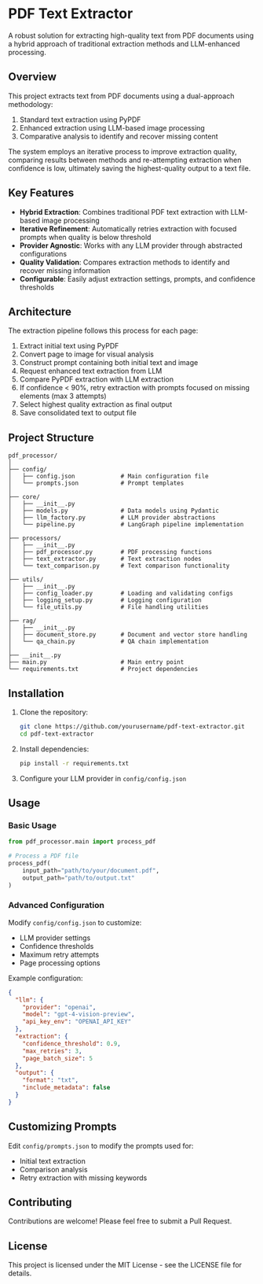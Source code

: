 # PDF Text Extractor

A robust solution for extracting high-quality text from PDF documents using a hybrid approach of traditional extraction methods and LLM-enhanced processing.

## Overview

This project extracts text from PDF documents using a dual-approach methodology:
1. Standard text extraction using PyPDF
2. Enhanced extraction using LLM-based image processing
3. Comparative analysis to identify and recover missing content

The system employs an iterative process to improve extraction quality, comparing results between methods and re-attempting extraction when confidence is low, ultimately saving the highest-quality output to a text file.

## Key Features

- **Hybrid Extraction**: Combines traditional PDF text extraction with LLM-based image processing
- **Iterative Refinement**: Automatically retries extraction with focused prompts when quality is below threshold
- **Provider Agnostic**: Works with any LLM provider through abstracted configurations
- **Quality Validation**: Compares extraction methods to identify and recover missing information
- **Configurable**: Easily adjust extraction settings, prompts, and confidence thresholds

## Architecture

The extraction pipeline follows this process for each page:
1. Extract initial text using PyPDF
2. Convert page to image for visual analysis
3. Construct prompt containing both initial text and image
4. Request enhanced text extraction from LLM
5. Compare PyPDF extraction with LLM extraction
6. If confidence < 90%, retry extraction with prompts focused on missing elements (max 3 attempts)
7. Select highest quality extraction as final output
8. Save consolidated text to output file

## Project Structure

```
pdf_processor/
│
├── config/
│   ├── config.json             # Main configuration file
│   └── prompts.json            # Prompt templates
│
├── core/
│   ├── __init__.py
│   ├── models.py               # Data models using Pydantic
│   ├── llm_factory.py          # LLM provider abstractions
│   └── pipeline.py             # LangGraph pipeline implementation
│
├── processors/
│   ├── __init__.py
│   ├── pdf_processor.py        # PDF processing functions
│   ├── text_extractor.py       # Text extraction nodes
│   └── text_comparison.py      # Text comparison functionality
│
├── utils/
│   ├── __init__.py
│   ├── config_loader.py        # Loading and validating configs
│   ├── logging_setup.py        # Logging configuration
│   └── file_utils.py           # File handling utilities
│
├── rag/
│   ├── __init__.py
│   ├── document_store.py       # Document and vector store handling
│   └── qa_chain.py             # QA chain implementation
│
├── __init__.py
├── main.py                     # Main entry point
└── requirements.txt            # Project dependencies
```

## Installation

1. Clone the repository:
   ```bash
   git clone https://github.com/yourusername/pdf-text-extractor.git
   cd pdf-text-extractor
   ```

2. Install dependencies:
   ```bash
   pip install -r requirements.txt
   ```

3. Configure your LLM provider in `config/config.json`

## Usage

### Basic Usage

```python
from pdf_processor.main import process_pdf

# Process a PDF file
process_pdf(
    input_path="path/to/your/document.pdf", 
    output_path="path/to/output.txt"
)
```

### Advanced Configuration

Modify `config/config.json` to customize:
- LLM provider settings
- Confidence thresholds
- Maximum retry attempts
- Page processing options

Example configuration:

```json
{
  "llm": {
    "provider": "openai",
    "model": "gpt-4-vision-preview",
    "api_key_env": "OPENAI_API_KEY"
  },
  "extraction": {
    "confidence_threshold": 0.9,
    "max_retries": 3,
    "page_batch_size": 5
  },
  "output": {
    "format": "txt",
    "include_metadata": false
  }
}
```

## Customizing Prompts

Edit `config/prompts.json` to modify the prompts used for:
- Initial text extraction
- Comparison analysis
- Retry extraction with missing keywords

## Contributing

Contributions are welcome! Please feel free to submit a Pull Request.

## License

This project is licensed under the MIT License - see the LICENSE file for details.